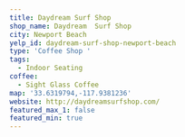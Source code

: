 ```yaml
---
title: Daydream Surf Shop
shop_name: Daydream  Surf Shop
city: Newport Beach
yelp_id: daydream-surf-shop-newport-beach
type: 'Coffee Shop '
tags:
  - Indoor Seating
coffee:
  - Sight Glass Coffee
map: '33.6319794,-117.9381236'
website: http://daydreamsurfshop.com/
featured_max_1: false
featured_min: true
---
```

